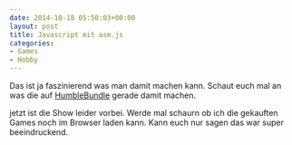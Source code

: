 ```yaml
---
date: 2014-10-18 05:50:03+00:00
layout: post
title: Javascript mit asm.js
categories:
- Games
- Hobby
---
```


Das ist ja faszinierend was man damit machen kann. Schaut euch mal an was die auf [HumbleBundle](https://www.humblebundle.com) gerade damit machen.

jetzt ist die Show leider vorbei. Werde mal schaurn ob ich die gekauften Games noch im Browser laden kann. Kann euch nur sagen das war super beeindruckend.

